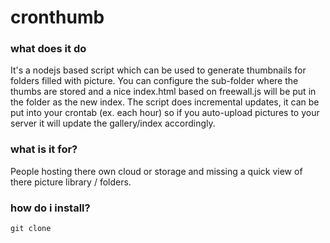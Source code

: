# cronthumb

### what does it do
It's a nodejs based script which can be used to generate thumbnails for folders filled with picture.
You can configure the sub-folder where the thumbs are stored and a nice index.html based on freewall.js will be put in the folder as the new index.
The script does incremental updates, it can be put into your crontab (ex. each hour) so if you auto-upload pictures to your server it will update the gallery/index accordingly.

### what is it for?
People hosting there own cloud or storage and missing a quick view of there picture library / folders.

### how do i install?
```
git clone 
```

